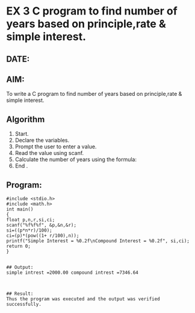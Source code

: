 # EX 3 C program to find number of years based on principle,rate & simple interest.
## DATE:
## AIM:
To write a C program to find number of years based on principle,rate & simple interest.

## Algorithm
1. Start.
2. Declare the variables.
3. Prompt the user to enter a value.
4. Read the value using scanf.
5. Calculate the number of years using the formula:
6. End .

## Program:
```
#include <stdio.h>
#include <math.h>
int main()
{
float p,n,r,si,ci;
scanf("%f%f%f", &p,&n,&r);
si=((p*n*r)/100);
ci=(p)*(pow((1+ r/100),n));
printf("Simple Interest = %0.2f\nCompound Interest = %0.2f", si,ci);
return 0;
}


## Output:
simple intrest =2000.00 compound intrest =7346.64



## Result:
Thus the program was executed and the output was verified successfully.
